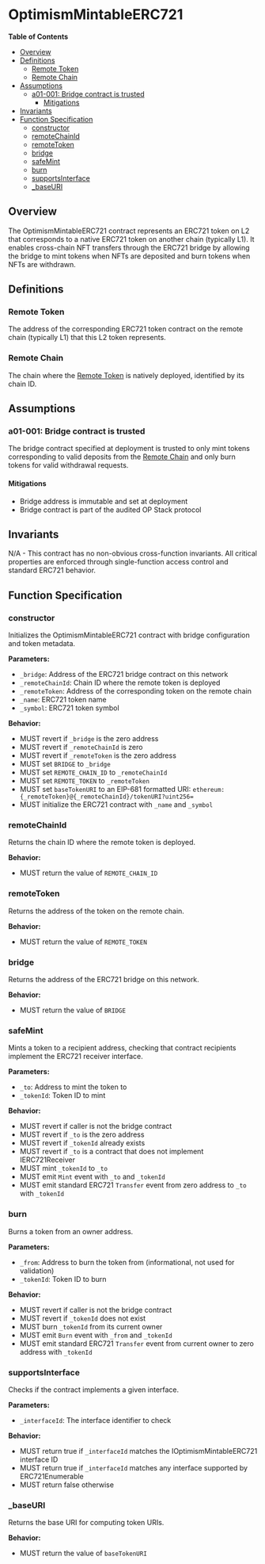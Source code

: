 # OptimismMintableERC721

<!-- START doctoc generated TOC please keep comment here to allow auto update -->
<!-- DON'T EDIT THIS SECTION, INSTEAD RE-RUN doctoc TO UPDATE -->
**Table of Contents**

- [Overview](#overview)
- [Definitions](#definitions)
  - [Remote Token](#remote-token)
  - [Remote Chain](#remote-chain)
- [Assumptions](#assumptions)
  - [a01-001: Bridge contract is trusted](#a01-001-bridge-contract-is-trusted)
    - [Mitigations](#mitigations)
- [Invariants](#invariants)
- [Function Specification](#function-specification)
  - [constructor](#constructor)
  - [remoteChainId](#remotechainid)
  - [remoteToken](#remotetoken)
  - [bridge](#bridge)
  - [safeMint](#safemint)
  - [burn](#burn)
  - [supportsInterface](#supportsinterface)
  - [_baseURI](#_baseuri)

<!-- END doctoc generated TOC please keep comment here to allow auto update -->

## Overview

The OptimismMintableERC721 contract represents an ERC721 token on L2 that corresponds to a native ERC721 token on
another chain (typically L1). It enables cross-chain NFT transfers through the ERC721 bridge by allowing the bridge to
mint tokens when NFTs are deposited and burn tokens when NFTs are withdrawn.

## Definitions

### Remote Token

The address of the corresponding ERC721 token contract on the remote chain (typically L1) that this L2 token
represents.

### Remote Chain

The chain where the [Remote Token](#remote-token) is natively deployed, identified by its chain ID.

## Assumptions

### a01-001: Bridge contract is trusted

The bridge contract specified at deployment is trusted to only mint tokens corresponding to valid deposits from the
[Remote Chain](#remote-chain) and only burn tokens for valid withdrawal requests.

#### Mitigations

- Bridge address is immutable and set at deployment
- Bridge contract is part of the audited OP Stack protocol

## Invariants

N/A - This contract has no non-obvious cross-function invariants. All critical properties are enforced through
single-function access control and standard ERC721 behavior.

## Function Specification

### constructor

Initializes the OptimismMintableERC721 contract with bridge configuration and token metadata.

**Parameters:**

- `_bridge`: Address of the ERC721 bridge contract on this network
- `_remoteChainId`: Chain ID where the remote token is deployed
- `_remoteToken`: Address of the corresponding token on the remote chain
- `_name`: ERC721 token name
- `_symbol`: ERC721 token symbol

**Behavior:**

- MUST revert if `_bridge` is the zero address
- MUST revert if `_remoteChainId` is zero
- MUST revert if `_remoteToken` is the zero address
- MUST set `BRIDGE` to `_bridge`
- MUST set `REMOTE_CHAIN_ID` to `_remoteChainId`
- MUST set `REMOTE_TOKEN` to `_remoteToken`
- MUST set `baseTokenURI` to an EIP-681 formatted URI: `ethereum:{_remoteToken}@{_remoteChainId}/tokenURI?uint256=`
- MUST initialize the ERC721 contract with `_name` and `_symbol`

### remoteChainId

Returns the chain ID where the remote token is deployed.

**Behavior:**

- MUST return the value of `REMOTE_CHAIN_ID`

### remoteToken

Returns the address of the token on the remote chain.

**Behavior:**

- MUST return the value of `REMOTE_TOKEN`

### bridge

Returns the address of the ERC721 bridge on this network.

**Behavior:**

- MUST return the value of `BRIDGE`

### safeMint

Mints a token to a recipient address, checking that contract recipients implement the ERC721 receiver interface.

**Parameters:**

- `_to`: Address to mint the token to
- `_tokenId`: Token ID to mint

**Behavior:**

- MUST revert if caller is not the bridge contract
- MUST revert if `_to` is the zero address
- MUST revert if `_tokenId` already exists
- MUST revert if `_to` is a contract that does not implement IERC721Receiver
- MUST mint `_tokenId` to `_to`
- MUST emit `Mint` event with `_to` and `_tokenId`
- MUST emit standard ERC721 `Transfer` event from zero address to `_to` with `_tokenId`

### burn

Burns a token from an owner address.

**Parameters:**

- `_from`: Address to burn the token from (informational, not used for validation)
- `_tokenId`: Token ID to burn

**Behavior:**

- MUST revert if caller is not the bridge contract
- MUST revert if `_tokenId` does not exist
- MUST burn `_tokenId` from its current owner
- MUST emit `Burn` event with `_from` and `_tokenId`
- MUST emit standard ERC721 `Transfer` event from current owner to zero address with `_tokenId`

### supportsInterface

Checks if the contract implements a given interface.

**Parameters:**

- `_interfaceId`: The interface identifier to check

**Behavior:**

- MUST return true if `_interfaceId` matches the IOptimismMintableERC721 interface ID
- MUST return true if `_interfaceId` matches any interface supported by ERC721Enumerable
- MUST return false otherwise

### _baseURI

Returns the base URI for computing token URIs.

**Behavior:**

- MUST return the value of `baseTokenURI`

